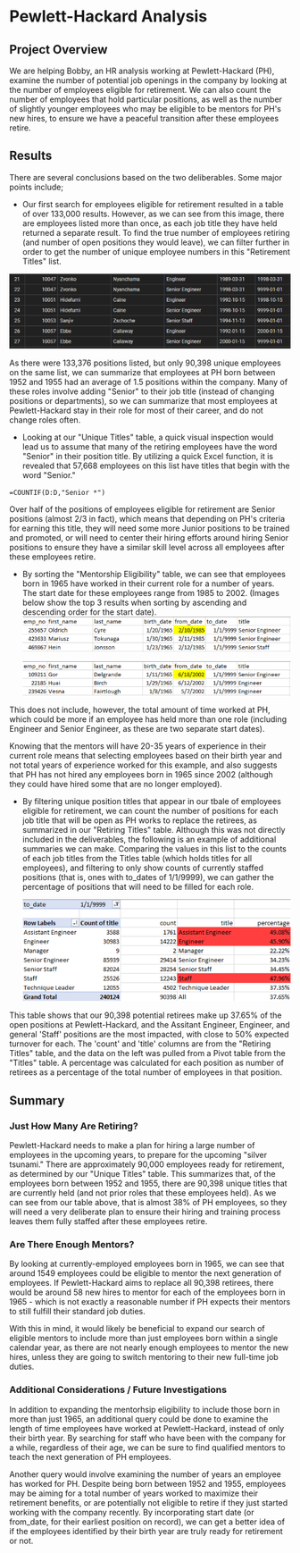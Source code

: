 # Pewlett-Hackard Analysis

## Project Overview
We are helping Bobby, an HR analysis working at Pewlett-Hackard (PH), examine the number of potential job openings in the company by looking at the number of employees eligible for retirement. We can also count the number of employees that hold particular positions, as well as the number of slightly younger employees who may be eligible to be mentors for PH's new hires, to ensure we have a peaceful transition after these employees retire.  

## Results
There are several conclusions based on the two deliberables. Some major points include;

- Our first search for employees eligible for retirement resulted in a table of over 133,000 results. However, as we can see from this image, there are employees listed more than once, as each job title they have held returned a separate result. To find the true number of employees retiring (and number of open positions they would leave), we can filter further in order to get the number of unique employee numbers in this "Retirement Titles" list. 

<p align="center">
<img src = "Images/multiples.png" width = 650>
</p>

As there were 133,376 positions listed, but only 90,398 unique employees on the same list, we can summarize that employees at PH born between 1952 and 1955 had an average of 1.5 positions within the company. Many of these roles involve adding "Senior" to their job title (instead of changing positions or departments), so we can summarize that most employees at Pewlett-Hackard stay in their role for most of their career, and do not change roles often. 

- Looking at our "Unique Titles" table, a quick visual inspection would lead us to assume that many of the retiring employees have the word "Senior" in their position title. By utilizing a quick Excel function, it is revealed that 57,668 employees on this list have titles that begin with the word "Senior."

```
=COUNTIF(D:D,"Senior *")
``` 

Over half of the positions of employees eligible for retirement are Senior positions (almost 2/3 in fact), which means that depending on PH's criteria for earning this title, they will need some more Junior positions to be trained and promoted, or will need to center their hiring efforts around hiring Senior positions to ensure they have a similar skill level across all employees after these employees retire. 

- By sorting the "Mentorship Eligibility" table, we can see that employees born in 1965 have worked in their current role for a number of years. The start date for these employees range from 1985 to 2002. (Images below show the top 3 results when sorting by ascending and descending order for the start date).
    ![oldest](Images/oldest.png)

    ![newest](Images/newest.png)

This does not include, however, the total amount of time worked at PH, which could be more if an employee has held more than one role (including Engineer and Senior Engineer, as these are two separate start dates).

Knowing that the mentors will have 20-35 years of experience in their current role means that selecting employees based on their birth year and not total years of experience worked for this example, and also suggests that PH has not hired any employees born in 1965 since 2002 (although they could have hired some that are no longer employed). 

- By filtering unique position titles that appear in our tbale of employees eligible for retirement, we can count the number of positions for each job title that will be open as PH works to replace the retirees, as summarized in our "Retiring Titles" table. Although this was not directly included in the deliverables, the following is an example of additional summaries we can make. Comparing the values in this list to the counts of each job titles from the Titles table (which holds titles for all employees), and filtering to only show counts of currently staffed positions (that is, ones with to_dates of 1/1/9999), we can gather the percentage of positions that will need to be filled for each role.

    ![positions](Images/positions.png)

This table shows that our 90,398 potential retirees make up 37.65% of the open positions at Pewlett-Hackard, and the Assitant Engineer, Engineer, and general 'Staff' positions are the most impacted, with close to 50% expected turnover for each. The 'count' and 'title' columns are from the "Retiring Titles" table, and the data on the left was pulled from a Pivot table from the "Titles" table. A percentage was calculated for each position as number of retirees as a percentage of the total number of employees in that position. 

## Summary

### Just How Many Are Retiring?
Pewlett-Hackard needs to make a plan for hiring a large number of employees in the upcoming years, to prepare for the upcoming "silver tsunami." There are approximately 90,000 employees ready for retirement, as determined by our "Unique Titles" table. This summarizes that, of the employees born between 1952 and 1955, there are 90,398 unique titles that are currently held (and not prior roles that these employees held). As we can see from our table above, that is almost 38% of PH employees, so they will need a very deliberate plan to ensure their hiring and training process leaves them fully staffed after these employees retire. 

### Are There Enough Mentors?
By looking at currently-employed employees born in 1965, we can see that around 1549 employees could be eligible to mentor the next generation of employees. If Pewlett-Hackard aims to replace all 90,398 retirees, there would be around 58 new hires to mentor for each of the employees born in 1965 - which is not exactly a reasonable number if PH expects their mentors to still fulfill their standard job duties. 

With this in mind, it would likely be beneficial to expand our search of eligible mentors to include more than just employees born within a single calendar year, as there are not nearly enough employees to mentor the new hires, unless they are going to switch mentoring to their new full-time job duties. 

### Additional Considerations / Future Investigations 
In addition to expanding the mentorhsip eligibility to include those born in more than just 1965, an additional query could be done to examine the length of time employees have worked at Pewlett-Hackard, instead of only their birth year. By searching for staff who have been with the company for a while, regardless of their age, we can be sure to find qualified mentors to teach the next generation of PH employees. 

Another query would involve examining the number of years an employee has worked for PH. Despite being born between 1952 and 1955, employees may be aiming for a total number of years worked to maximize their retirement benefits, or are potentially not eligible to retire if they just started working with the company recently. By incorporating start date (or from_date, for their earliest position on record), we can get a better idea of if the employees identified by their birth year are truly ready for retirement or not. 